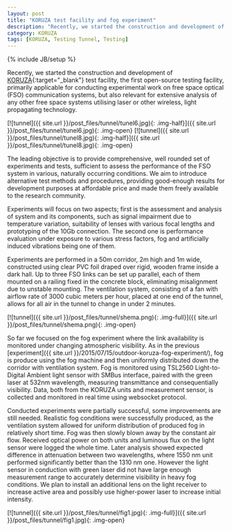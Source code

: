 ```yaml
---
layout: post
title: "KORUZA test facility and fog experiment"
description: "Recently, we started the construction and development of KORUZA test facility, the first open-source testing facility, primarily applicable for conducting experimental work on free space optical (FSO) communication systems."
category: KORUZA
tags: [KORUZA, Testing Tunnel, Testing]
---
```

{% include JB/setup %}


Recently, we started the construction and development of [KORUZA](http://koruza.net/){:target="_blank"} test facility, the first open-source testing facility, primarily applicable for conducting experimental work on free space optical (FSO) communication systems, but also relevant for extensive analysis of any other free space systems utilising laser or other wireless, light propagating
technology.

[![tunnel]({{ site.url }}/post_files/tunnel/tunel6.jpg){: .img-half}]({{ site.url }}/post_files/tunnel/tunel6.jpg){: .img-open}
[![tunnel]({{ site.url }}/post_files/tunnel/tunel8.jpg){: .img-half}]({{ site.url }}/post_files/tunnel/tunel8.jpg){: .img-open}

The leading objective is to provide comprehensive, well rounded set of experiments and tests, sufficient to assess the performance of the FSO system in various, naturally occurring conditions. We aim to introduce alternative test methods and procedures, providing good-enough results for development purposes at affordable price and made them freely available to the research community. 

Experiments will focus on two aspects; first is the assessment and analysis of system and its components, such as signal impairment due to temperature variation, suitability of lenses with various focal lengths and prototyping of the 10Gb connection. The second one is performance evaluation under exposure to various stress factors, fog and artificially induced vibrations being one of them.

Experiments are performed in a 50m corridor, 2m high and 1m wide, constructed using clear PVC foil draped over rigid, wooden frame inside a dark hall. Up to three FSO links can be set up parallel, each of them mounted on a railing fixed in the concrete block, eliminating misalignment due to unstable mounting. The ventilation system, consisting of a fan with airflow rate of 3000 cubic meters per hour, placed at one end of the tunnel, allows for all air in the tunnel to change in under 2 minutes.

[![tunnel]({{ site.url }}/post_files/tunnel/shema.png){: .img-full}]({{ site.url }}/post_files/tunnel/shema.png){: .img-open}

So far we focused on the fog experiment where the link availability is monitored under changing atmospheric visibility. As in the previous [experiment]({{ site.url }}/2015/07/15/outdoor-koruza-fog-experiment/), fog is produce using the fog machine and then uniformly distributed down the corridor with ventilation system. Fog is monitored using  TSL2560 Light-to-Digital Ambient light sensor with SMBus interface, paired with the green laser at 532nm wavelength, measuring transmittance and consequentially visibility. Data, both from the KORUZA units and measurement sensor, is collected and monitored in real time using websocket protocol.

Conducted experiments were partially successful, some improvements are still needed. Realistic fog conditions were successfully produced, as the ventilation system allowed for uniform distribution of produced fog in relatively short time. Fog was then slowly blown away by the constant air flow. Received optical power on both units and luminous flux on the light sensor were logged the whole time. Later analysis showed expected difference in attenuation between two wavelengths, where 1550 nm unit performed significantly better than the 1310 nm one. However the light sensor in conduction with green laser did not have large enough measurement range to accurately determine visibility in heavy fog conditions. We plan to install an additional lens on the light receiver to increase active area and possibly use higher-power laser to increase initial intensity.  

[![tunnel]({{ site.url }}/post_files/tunnel/fig1.jpg){: .img-full}]({{ site.url }}/post_files/tunnel/fig1.jpg){: .img-open}



